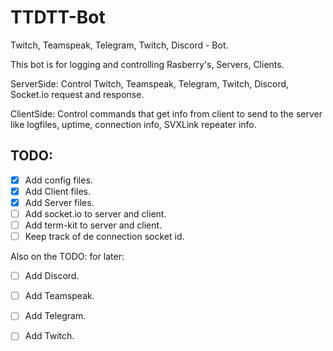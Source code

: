 # TTDTT-Bot

Twitch, Teamspeak, Telegram, Twitch, Discord - Bot. 

This bot is for logging and controlling Rasberry's, Servers, Clients.

ServerSide: Control Twitch, Teamspeak, Telegram, Twitch, Discord, Socket.io request and response.

ClientSide: Control commands that get info from client to send to the server like logfiles, uptime, connection info, SVXLink repeater info.

TODO:
----
- [x] Add config files.
- [x] Add Client files.
- [x] Add Server files.
- [ ] Add socket.io to server and client.
- [ ] Add term-kit to server and client.
- [ ] Keep track of de connection socket id.

Also on the TODO: for later:

- [ ] Add Discord.
- [ ] Add Teamspeak.
- [ ] Add Telegram.
- [ ] Add Twitch.







